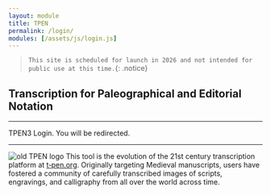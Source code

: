 ```yaml
---
layout: module
title: TPEN
permalink: /login/
modules: [/assets/js/login.js]
---
```

> `This site is scheduled for launch in 2026 and not intended for public use at this time.`{: .notice}

## Transcription for Paleographical and Editorial Notation

---

<div>
  TPEN3 Login.  You will be redirected.
</div>

---

![old TPEN logo]({{site.baseurl}}/assets/img/tpen_clearShadowSmall.png)
This tool is the evolution of the 21st century transcription platform at [t‑pen.org](https://t-pen.org).
Originally targeting Medieval manuscripts, users have fostered a community of carefully
transcribed images of scripts, engravings, and calligraphy from all over the world across time.

